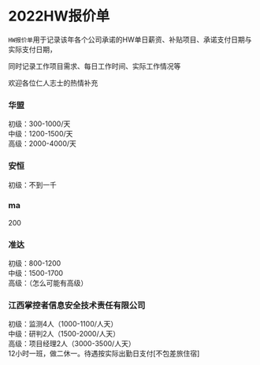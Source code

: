 # 2022HW报价单
`HW报价单`用于记录该年各个公司承诺的HW单日薪资、补贴项目、承诺支付日期与实际支付日期，

同时记录工作项目需求、每日工作时间、实际工作情况等

欢迎各位仁人志士的热情补充


<h3>华盟</h3> 
初级：300-1000/天</br>
中级：1200-1500/天</br>
高级：2000-4000/天</br>

<h3>安恒</h3> 
初级：不到一千</br>

<h3>ma</h3> 
200</br>
<h3>准达</h3> 
初级：800-1200</br>
中级：1500-1700</br>
高级：（怎么可能有高级）</br>

<h3>江西掌控者信息安全技术责任有限公司</h3> 
初级：监测4人（1000-1100/人天）</br>
中级：研判2人（1500-2000/人天）</br>
高级：项目经理2人（3000-3500/人天）</br>
12小时一班，做二休一。待遇按实际出勤日支付[不包差旅住宿]</br>
